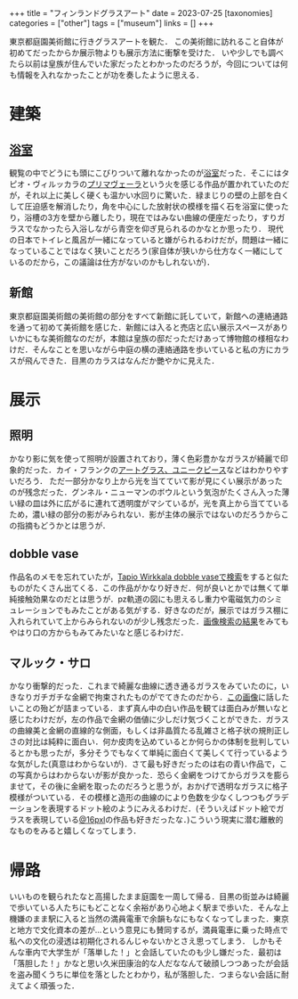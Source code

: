 +++
title = "フィンランドグラスアート"
date = 2023-07-25
[taxonomies]
categories = ["other"]
tags = ["museum"]
links = []
+++

東京都庭園美術館に行きグラスアートを観た．
この美術館に訪れること自体が初めてだったからか展示物よりも展示方法に衝撃を受けた．
いや少しでも調べたら以前は皇族が住んでいた家だったとわかったのだろうが，今回については何も情報を入れなかったことが功を奏したように思える．

# 建築
## [浴室](https://www.facebook.com/tokyoteienartmuseum/posts/3277111219035620/)
観覧の中でどうにも頭にこびりついて離れなかったのが[浴室](https://www.facebook.com/tokyoteienartmuseum/posts/3277111219035620/)だった．そこにはタピオ・ヴィルッカラの[プリマヴェーラ](https://booknerd.stores.jp/items/636dc63eabc35c2466475db5/image_gallery/?index=5)という火を感じる作品が置かれていたのだが，それ以上に美しく硬くも温かい水回りに驚いた．緑まじりの壁の上部を白くして圧迫感を解消したり，角を中心にした放射状の模様を描く石を浴室に使ったり，浴槽の3方を壁から離したり，現在ではみない曲線の便座だったり，すりガラスでなかったら入浴しながら青空を仰ぎ見られるのかなとか思ったり．
現代の日本でトイレと風呂が一緒になっていると嫌がられるわけだが，問題は一緒になっていることではなく狭いことだろう(家自体が狭いから仕方なく一緒にしているのだから，この議論は仕方がないのかもしれないが)．

## 新館
東京都庭園美術館の美術館の部分をすべて新館に託していて，新館への連絡通路を通って初めて美術館を感じた．新館には入ると売店と広い展示スペースがありいかにもな美術館なのだが，本館は皇族の邸だっただけあって博物館の様相なわけだ．そんなことを思いながら中庭の横の連絡通路を歩いていると私の方にカラスが飛んできた．目黒のカラスはなんだか艷やかに見えた． 

# 展示
## 照明
かなり影に気を使って照明が設置されており，薄く色彩豊かなガラスが綺麗で印象的だった．カイ・フランクの[アートグラス、ユニークピース](https://bijutsutecho.com/magazine/news/report/27412/pictures/12)などはわかりやすいだろう．
ただ一部分かなり上から光を当てていて影が見にくい展示があったのが残念だった．グンネル・ニューマンのボウルという気泡がたくさん入った薄い緑の皿は外に広がるに連れて透明度がマシているが，光を真上から当てているため，濃い緑の部分の影がみられない．影が主体の展示ではないのだろうからこの指摘もどうかとは思うが．

## dobble vase
作品名のメモを忘れていたが，[Tapio Wirkkala dobble vaseで検索](https://www.google.com/search?q=Tapio+Wirkkala+dobble+vase&tbm=isch&ved=2ahUKEwjZq-O8_Z-AAxXcslYBHa-3DdgQ2-cCegQIABAA&oq=Tapio+Wirkkala+dobble+vase&gs_lcp=CgNpbWcQAzoECCMQJzoHCAAQExCABDoICAAQCBAeEBM6CAgAEAcQHhATUKgKWLsTYKkYaABwAHgAgAHAAYgB5gWSAQM3LjGYAQCgAQGqAQtnd3Mtd2l6LWltZ8ABAQ&sclient=img&ei=FpK6ZNnIAtzl2roPr--2wA0&bih=1015&biw=1068&hl=ja)をすると似たものがたくさん出てくる．この作品がかなり好きだ．何が良いとかでは無くて単純接触効果なのだとは思うが．pz軌道の図にも思えるし重力や電磁気力のシミュレーションでもみたことがある気がする．好きなのだが，展示ではガラス棚に入れられていて上からみられないのが少し残念だった．[画像検索の結果](https://www.google.com/search?q=Tapio+Wirkkala+dobble+vase&tbm=isch&ved=2ahUKEwjZq-O8_Z-AAxXcslYBHa-3DdgQ2-cCegQIABAA&oq=Tapio+Wirkkala+dobble+vase&gs_lcp=CgNpbWcQAzoECCMQJzoHCAAQExCABDoICAAQCBAeEBM6CAgAEAcQHhATUKgKWLsTYKkYaABwAHgAgAHAAYgB5gWSAQM3LjGYAQCgAQGqAQtnd3Mtd2l6LWltZ8ABAQ&sclient=img&ei=FpK6ZNnIAtzl2roPr--2wA0&bih=1015&biw=1068&hl=ja)をみてもやはり口の方からもみてみたいなと感じるわけだ．

## マルック・サロ
かなり衝撃的だった．これまで綺麗な曲線に透き通るガラスをみていたのに，いきなりガチガチな金網で拘束されたものがでてきたのだから．[この画像](https://bijutsutecho.com/magazine/news/report/27412/pictures/18)に話したいことの殆どが詰まっている．まず真ん中の白い作品を観ては面白みが無いなと感じたわけだが，左の作品で金網の価値に少しだけ気づくことができた．ガラスの曲線美と金網の直線的な側面，もしくは非晶質たる乱雑さと格子状の規則正しさの対比は純粋に面白い．何か皮肉を込めているとか何らかの体制を批判しているとかも思ったが，多分そうでもなくて単純に面白くて美しくて行っているような気がした(真意はわからないが)．さて最も好きだったのは右の青い作品で，この写真からはわからないが影が良かった．恐らく金網をつけてからガラスを膨らませて，その後に金網を取ったのだろうと思うが，おかげで透明なガラスに格子模様がついている．その模様と造形の曲線のにより色数を少なくしつつもグラデーションを表現するドット絵のようにみえるわけだ．(そういえばドット絵でガラスを表現している[@16pxl](https://twitter.com/16pxl)の作品も好きだったな．)こういう現実に潜む離散的なものをみると嬉しくなってしまう．

# 帰路
いいものを観られたなと高揚したまま庭園を一周して帰る．目黒の街並みは綺麗で歩いている人たちにもどことなく余裕があり心地よく駅まで歩いた．そんな上機嫌のまま駅に入ると当然の満員電車で余韻もなにもなくなってしまった．東京と地方で文化資本の差が...という意見にも賛同するが，満員電車に乗った時点で私への文化の浸透は初期化されるんじゃないかとさえ思ってしまう．
しかもそんな車内で大学生が「落単した！」と会話していたのも少し嫌だった．最初は「落胆した！」かなと思い久米田康治的な人だななんて破顔しつつあったが会話を盗み聞くうちに単位を落としたとわかり，私が落胆した．つまらない会話に耐えてよく頑張った．
